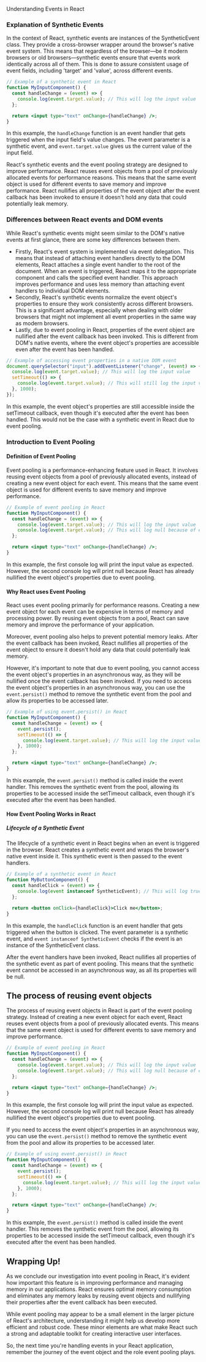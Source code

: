 Understanding Events in React

### Explanation of Synthetic Events

In the context of React, synthetic events are instances of the SyntheticEvent class. They provide a cross-browser wrapper around the browser's native event system. This means that regardless of the browser—be it modern browsers or old browsers—synthetic events ensure that events work identically across all of them. This is done to assure consistent usage of event fields, including 'target' and 'value', across different events.

```jsx
// Example of a synthetic event in React
function MyInputComponent() {
  const handleChange = (event) => {
    console.log(event.target.value); // This will log the input value
  };

  return <input type="text" onChange={handleChange} />;
}
```

In this example, the `handleChange` function is an event handler that gets triggered when the input field's value changes. The event parameter is a synthetic event, and `event.target.value` gives us the current value of the input field.

React's synthetic events and the event pooling strategy are designed to improve performance. React reuses event objects from a pool of previously allocated events for performance reasons. This means that the same event object is used for different events to save memory and improve performance. React nullifies all properties of the event object after the event callback has been invoked to ensure it doesn't hold any data that could potentially leak memory.

### Differences between React events and DOM events

While React's synthetic events might seem similar to the DOM's native events at first glance, there are some key differences between them.

- Firstly, React's event system is implemented via event delegation. This means that instead of attaching event handlers directly to the DOM elements, React attaches a single event handler to the root of the document. When an event is triggered, React maps it to the appropriate component and calls the specified event handler. This approach improves performance and uses less memory than attaching event handlers to individual DOM elements.
- Secondly, React's synthetic events normalize the event object's properties to ensure they work consistently across different browsers. This is a significant advantage, especially when dealing with older browsers that might not implement all event properties in the same way as modern browsers.
- Lastly, due to event pooling in React, properties of the event object are nullified after the event callback has been invoked. This is different from DOM's native events, where the event object's properties are accessible even after the event has been handled.

```jsx
// Example of accessing event properties in a native DOM event
document.querySelector("input").addEventListener("change", (event) => {
  console.log(event.target.value); // This will log the input value
  setTimeout(() => {
    console.log(event.target.value); // This will still log the input value
  }, 1000);
});
```

In this example, the event object's properties are still accessible inside the setTimeout callback, even though it's executed after the event has been handled. This would not be the case with a synthetic event in React due to event pooling.

### Introduction to Event Pooling

#### Definition of Event Pooling

Event pooling is a performance-enhancing feature used in React. It involves reusing event objects from a pool of previously allocated events, instead of creating a new event object for each event. This means that the same event object is used for different events to save memory and improve performance.

```jsx
// Example of event pooling in React
function MyInputComponent() {
  const handleChange = (event) => {
    console.log(event.target.value); // This will log the input value
    console.log(event.target.value); // This will log null because of event pooling
  };

  return <input type="text" onChange={handleChange} />;
}
```

In this example, the first console log will print the input value as expected. However, the second console log will print null because React has already nullified the event object's properties due to event pooling.

#### Why React uses Event Pooling

React uses event pooling primarily for performance reasons. Creating a new event object for each event can be expensive in terms of memory and processing power. By reusing event objects from a pool, React can save memory and improve the performance of your application.

Moreover, event pooling also helps to prevent potential memory leaks. After the event callback has been invoked, React nullifies all properties of the event object to ensure it doesn't hold any data that could potentially leak memory.

However, it's important to note that due to event pooling, you cannot access the event object's properties in an asynchronous way, as they will be nullified once the event callback has been invoked. If you need to access the event object's properties in an asynchronous way, you can use the `event.persist()` method to remove the synthetic event from the pool and allow its properties to be accessed later.

```jsx
// Example of using event.persist() in React
function MyInputComponent() {
  const handleChange = (event) => {
    event.persist();
    setTimeout(() => {
      console.log(event.target.value); // This will log the input value
    }, 1000);
  };

  return <input type="text" onChange={handleChange} />;
}
```

In this example, the `event.persist()` method is called inside the event handler. This removes the synthetic event from the pool, allowing its properties to be accessed inside the setTimeout callback, even though it's executed after the event has been handled.

#### How Event Pooling Works in React

##### Lifecycle of a Synthetic Event

The lifecycle of a synthetic event in React begins when an event is triggered in the browser. React creates a synthetic event and wraps the browser's native event inside it. This synthetic event is then passed to the event handlers.

```jsx
// Example of a synthetic event in React
function MyButtonComponent() {
  const handleClick = (event) => {
    console.log(event instanceof SyntheticEvent); // This will log true
  };

  return <button onClick={handleClick}>Click me</button>;
}
```

In this example, the `handleClick` function is an event handler that gets triggered when the button is clicked. The event parameter is a synthetic event, and `event instanceof SyntheticEvent` checks if the event is an instance of the SyntheticEvent class.

After the event handlers have been invoked, React nullifies all properties of the synthetic event as part of event pooling. This means that the synthetic event cannot be accessed in an asynchronous way, as all its properties will be null.

## The process of reusing event objects

The process of reusing event objects in React is part of the event pooling strategy. Instead of creating a new event object for each event, React reuses event objects from a pool of previously allocated events. This means that the same event object is used for different events to save memory and improve performance.

```jsx
// Example of event pooling in React
function MyInputComponent() {
  const handleChange = (event) => {
    console.log(event.target.value); // This will log the input value
    console.log(event.target.value); // This will log null because of event pooling
  };

  return <input type="text" onChange={handleChange} />;
}
```

In this example, the first console log will print the input value as expected. However, the second console log will print null because React has already nullified the event object's properties due to event pooling.

If you need to access the event object's properties in an asynchronous way, you can use the `event.persist()` method to remove the synthetic event from the pool and allow its properties to be accessed later.

```jsx
// Example of using event.persist() in React
function MyInputComponent() {
  const handleChange = (event) => {
    event.persist();
    setTimeout(() => {
      console.log(event.target.value); // This will log the input value
    }, 1000);
  };

  return <input type="text" onChange={handleChange} />;
}
```

In this example, the `event.persist()` method is called inside the event handler. This removes the synthetic event from the pool, allowing its properties to be accessed inside the setTimeout callback, even though it's executed after the event has been handled.

## Wrapping Up!

As we conclude our investigation into event pooling in React, it's evident how important this feature is in improving performance and managing memory in our applications. React ensures optimal memory consumption and eliminates any memory leaks by reusing event objects and nullifying their properties after the event callback has been executed.

While event pooling may appear to be a small element in the larger picture of React's architecture, understanding it might help us develop more efficient and robust code. These minor elements are what make React such a strong and adaptable toolkit for creating interactive user interfaces.

So, the next time you're handling events in your React application, remember the journey of the event object and the role event pooling plays.
